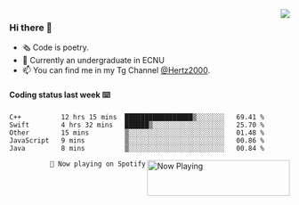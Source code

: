 <img  align="right" src="https://github-readme-stats.vercel.app/api?username=BillChen2K&show_icons=true&count_private=true&hide_title=true">

### Hi there 👋

- 🗞 Code is poetry.
- 🌱 Currently an undergraduate in ECNU
- 📫 You can find me in my Tg Channel [@Hertz2000](https://t.me/Hertz2000).

#### Coding status last week ⌨️

<!--START_SECTION:waka-->
```text
C++          12 hrs 15 mins  █████████████████▒░░░░░░░   69.41 % 
Swift        4 hrs 32 mins   ██████▒░░░░░░░░░░░░░░░░░░   25.70 % 
Other        15 mins         ▒░░░░░░░░░░░░░░░░░░░░░░░░   01.48 % 
JavaScript   9 mins          ▒░░░░░░░░░░░░░░░░░░░░░░░░   00.86 % 
Java         8 mins          ▒░░░░░░░░░░░░░░░░░░░░░░░░   00.84 % 
```
<!--END_SECTION:waka-->


<div>
<a href="https://spotify-now-playing.billchen2k.vercel.app/now-playing?open">
   <img align="right" src="https://spotify-now-playing.billchen2k.vercel.app/now-playing" width="256" height="64" alt="Now Playing">
</a>
</div>

<div>
<p align="right"><code>🎵 Now playing on Spotify</code></p>
</div>

<!--
**BillChen2K/BillChen2K** is a ✨ _special_ ✨ repository because its `README.md` (this file) appears on your GitHub profile.

Here are some ideas to get you started:

- 🔭 I’m currently working on ...
- 🌱 I’m currently learning ...
- 👯 I’m looking to collaborate on ...
- 🤔 I’m looking for help with ...
- 💬 Ask me about ...
- 📫 How to reach me: ...
- 😄 Pronouns: ...
- ⚡ Fun fact: ...
-->
